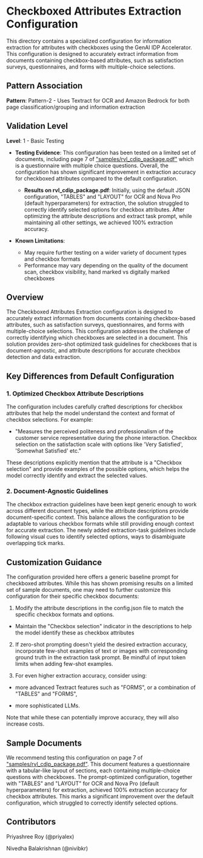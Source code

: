 # Checkboxed Attributes Extraction Configuration

This directory contains a specialized configuration for information extraction for attributes with checkboxes using the GenAI IDP Accelerator. This configuration is designed to accurately extract information from documents containing checkbox-based attributes, such as satisfaction surveys, questionnaires, and forms with multiple-choice selections.

## Pattern Association

**Pattern**: Pattern-2 - Uses Textract for OCR and Amazon Bedrock for both page classification/grouping and information extraction

## Validation Level

**Level**: 1 - Basic Testing

- **Testing Evidence**: This configuration has been tested on a limited set of documents, including page 7 of ["samples/rvl_cdip_package.pdf"](../../../samples/rvl_cdip_package.pdf) which is a questionnaire with multiple choice questions. Overall, the configuration has shown significant improvement in extraction accuracy for checkboxed attributes compared to the default configuration.

  - **Results on rvl_cdip_package.pdf**: Initially, using the default JSON configuration, "TABLES" and "LAYOUT" for OCR and Nova Pro (default hyperparameters) for extraction, the solution struggled to correctly identify selected options for checkbox attributes. After optimizing the attribute descriptions and extract task prompt, while maintaining all other settings, we achieved 100% extraction accuracy.

- **Known Limitations**: 
  - May require further testing on a wider variety of document types and checkbox formats
  - Performance may vary depending on the quality of the document scan, checkbox visibility, hand marked vs digitally marked checkboxes

## Overview

The Checkboxed Attributes Extraction configuration is designed to accurately extract information from documents containing checkbox-based attributes, such as satisfaction surveys, questionnaires, and forms with multiple-choice selections. This configuration addresses the challenge of correctly identifying which checkboxes are selected in a document. This solution provides zero-shot optimized task guidelines for checkboxes that is document-agnostic, and attribute descriptions for accurate checkbox detection and data extraction.

## Key Differences from Default Configuration

### 1. Optimized Checkbox Attribute Descriptions

The configuration includes carefully crafted descriptions for checkbox attributes that help the model understand the context and format of checkbox selections. For example:

- "Measures the perceived politeness and professionalism of the customer service representative during the phone interaction. Checkbox selection on the satisfaction scale with options like 'Very Satisfied', 'Somewhat Satisfied' etc."

These descriptions explicitly mention that the attribute is a "Checkbox selection" and provide examples of the possible options, which helps the model correctly identify and extract the selected values.

### 2. Document-Agnostic Guidelines

The checkbox extraction guidelines have been kept generic enough to work across different document types, while the attribute descriptions provide document-specific context. This balance allows the configuration to be adaptable to various checkbox formats while still providing enough context for accurate extraction. The newly added extraction-task guidelines include following visual cues to identify selected options, ways to disambiguate overlapping tick marks.

## Customization Guidance

The configuration provided here offers a generic baseline prompt for checkboxed attributes. While this has shown promising results on a limited set of sample documents, one may need to further customize this configuration for their specific checkbox documents:

1. Modify the attribute descriptions in the config.json file to match the specific checkbox formats and options.

  - Maintain the "Checkbox selection" indicator in the descriptions to help the model identify these as checkbox attributes

2. If zero-shot prompting doesn't yield the desired extraction accuracy, incorporate few-shot examples of text or images with corresponding ground truth in the extraction task prompt. Be mindful of input token limits when adding few-shot examples.

3. For even higher extraction accuracy, consider using:

  - more advanced Textract features such as "FORMS", or a combination of "TABLES" and "FORMS",

  - more sophisticated LLMs. 
  
  Note that while these can potentially improve accuracy, they will also increase costs.

## Sample Documents

We recommend testing this configuration on page 7 of ["samples/rvl_cdip_package.pdf"](../../samples/rvl_cdip_package.pdf). This document features a questionnaire with a tabular-like layout of sections, each containing multiple-choice questions with checkboxes. The prompt-optimized configuration, together with "TABLES" and "LAYOUT" for OCR and Nova Pro (default hyperparameters) for extraction, achieved 100% extraction accuracy for checkbox attributes. This marks a significant improvement over the default configuration, which struggled to correctly identify selected options.

## Contributors
Priyashree Roy (@priyalex)

Nivedha Balakrishnan (@nivibkr)